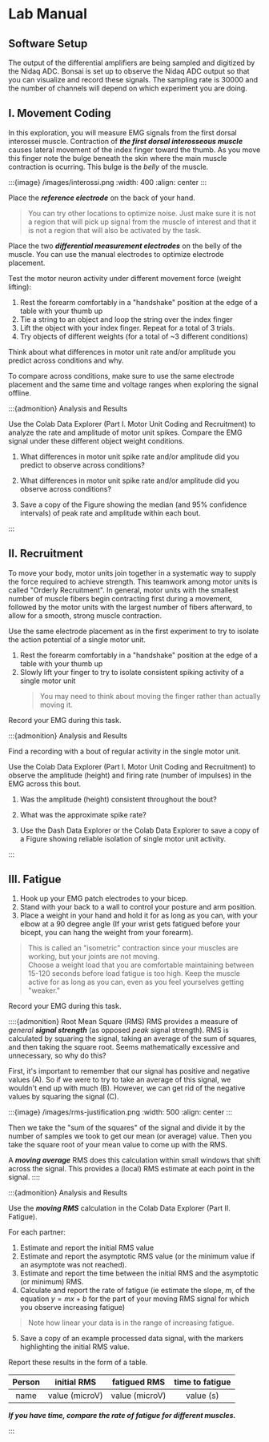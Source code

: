 # Lab Manual

## Software Setup

The output of the differential amplifiers are being sampled and digitized by the Nidaq ADC. Bonsai is set up to observe the Nidaq ADC output so that you can visualize and record these signals. The sampling rate is 30000 and the number of channels will depend on which experiment you are doing. 

## I. Movement Coding

In this exploration, you will measure EMG signals from the first dorsal interossei muscle. Contraction of ***the first dorsal interosseous muscle*** causes lateral movement of the index finger toward the thumb. As you move this finger note the bulge beneath the skin where the main muscle contraction is ocurring. This bulge is the *belly* of the muscle. 

:::{image} /images/interossi.png
:width: 400
:align: center
:::

Place the ***reference electrode*** on the back of your hand.
> You can try other locations to optimize noise. Just make sure it is not a region that will pick up signal from the muscle of interest and that it is not a region that will also be activated by the task. 

Place the two ***differential measurement electrodes*** on the belly of the muscle. You can use the manual electrodes to optimize electrode placement. 

Test the motor neuron activity under different movement force (weight lifting):
1. Rest the forearm comfortably in a "handshake" position at the edge of a table with your thumb up
2. Tie a string to an object and loop the string over the index finger
3. Lift the object with your index finger. Repeat for a total of 3 trials.
4. Try objects of different weights (for a total of \~3 different conditions)

Think about what differences in motor unit rate and/or amplitude you predict across conditions and why.

To compare across conditions, make sure to use the same electrode placement and the same time and voltage ranges when exploring the signal offline. 

:::{admonition} Analysis and Results

Use the Colab Data Explorer (Part I. Motor Unit Coding and Recruitment) to analyze the rate and amplitude of motor unit spikes. Compare the EMG signal under these different object weight conditions. 

1. What differences in motor unit spike rate and/or amplitude did you predict to observe across conditions?

2. What differences in motor unit spike rate and/or amplitude did you observe across conditions?

3. Save a copy of the Figure showing the median (and 95% confidence intervals) of peak rate and amplitude within each bout. 

:::


## II. Recruitment

To move your body, motor units join together in a systematic way to supply the force required to achieve strength. This teamwork among motor units is called "Orderly Recruitment". In general, motor units with the smallest number of muscle fibers begin contracting first during a movement, followed by the motor units with the largest number of fibers afterward, to allow for a smooth, strong muscle contraction.

Use the same electrode placement as in the first experiment to try to isolate the action potential of a single motor unit.

1. Rest the forearm comfortably in a "handshake" position at the edge of a table with your thumb up
2. Slowly lift your finger to try to isolate consistent spiking activity of a single motor unit
	> You may need to think about moving the finger rather than actually moving it.

Record your EMG during this task.

:::{admonition} Analysis and Results

Find a recording with a bout of regular activity in the single motor unit. 

Use the Colab Data Explorer (Part I. Motor Unit Coding and Recruitment) to observe the amplitude (height) and firing rate (number of impulses) in the EMG across this bout. 

1. Was the amplitude (height) consistent throughout the bout?

2. What was the approximate spike rate? 

3. Use the Dash Data Explorer or the Colab Data Explorer to save a copy of a Figure showing reliable isolation of single motor unit activity. 

:::


## III. Fatigue

1. Hook up your EMG patch electrodes to your bicep. 
2. Stand with your back to a wall to control your posture and arm position. 
3. Place a weight in your hand and hold it for as long as you can, with your elbow at a 90 degree angle (If your wrist gets fatigued before your bicept, you can hang the weight from your forearm). 
> This is called an "isometric" contraction since your muscles are working, but your joints are not moving.   
> Choose a weight load that you are comfortable maintaining between 15-120 seconds before load fatigue is too high. Keep the muscle active for as long as you can, even as you feel yourselves getting "weaker."

Record your EMG during this task.

::::{admonition} Root Mean Square (RMS)
  RMS provides a measure of *general* ***signal strength*** (as opposed *peak* signal strength). RMS is calculated by squaring the signal, taking an average of the sum of squares, and then taking the square root. Seems mathematically excessive and unnecessary, so why do this?

  First, it's important to remember that our signal has positive and negative values (A). So if we were to try to take an average of this signal, we wouldn't end up with much (B). However, we can get rid of the negative values by squaring the signal (C). 

  :::{image} /images/rms-justification.png
  :width: 500
  :align: center
  :::

  Then we take the "sum of the squares" of the signal and divide it by the number of samples we took to get our mean (or average) value. Then you take the square root of your mean value to come up with the RMS.

  A ***moving average*** RMS does this calculation within small windows that shift across the signal. This provides a (local) RMS estimate at each point in the signal.
::::

:::{admonition} Analysis and Results

Use the ***moving RMS*** calculation in the Colab Data Explorer (Part II. Fatigue).

For each partner: 
1. Estimate and report the initial RMS value 
2. Estimate and report the asymptotic RMS value (or the minimum value if an asymptote was not reached).
3. Estimate and report the time between the initial RMS and the asymptotic (or minimum) RMS. 
4. Calculate and report the rate of fatigue (ie estimate the slope, $m$, of the equation $y = mx + b$ for the part of your moving RMS signal for which you observe increasing fatigue) 
  > Note how linear your data is in the range of increasing fatigue.
5. Save a copy of an example processed data signal, with the markers highlighting the initial RMS value.

Report these results in the form of a table. 

| Person | initial RMS | fatigued RMS | time to fatigue |
| :---: | :---: | :---: | :---: |
| name | value (microV) | value (microV) | value (s) |

***If you have time, compare the rate of fatigue for different muscles.***

:::

